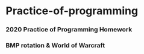 # Practice-of-programming
### 2020 Practice of Programming Homework
### BMP rotation & World of Warcraft
